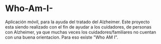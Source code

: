 # Who-Am-I-
Aplicación móvil, para la ayuda del tratado del Alzheimer. 
Este proyecto esta siendo realizado con el fin de ayudar a los cuidadores, de personas con Alzheimer, ya que muchas veces los cuidadores/familiares no cuentan con una buena orientacion. Para eso existe "Who AM I".
